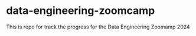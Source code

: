# data-engineering-zoomcamp
This is repo for track the progress for the Data Engineering Zoomamp 2024
